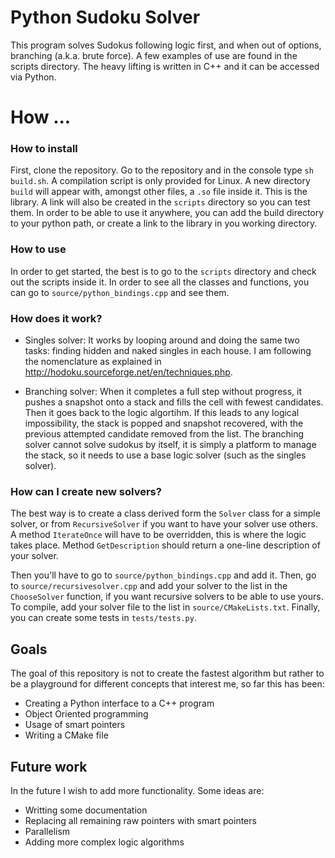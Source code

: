 # Python Sudoku Solver

This program solves Sudokus following logic first, and when out of options, branching (a.k.a. brute force). A few examples of use are found in the scripts directory. The heavy lifting is written in C++ and it can be accessed via Python.

# How ...

### How to install ###
First, clone the repository. Go to the repository and in the console type `sh build.sh`. A compilation script is only provided for Linux. A new directory `build` will appear with, amongst other files, a `.so` file inside it. This is the library. A link will also be created in the `scripts` directory so you can test them. In order to be able to use it anywhere, you can add the build directory to your python path, or create a link to the library in you working directory.

### How to use ###
In order to get started, the best is to go to the `scripts` directory and check out the scripts inside it. In order to see all the classes and functions, you can go to `source/python_bindings.cpp` and see them.

### How does it work? ###
- Singles solver: It works by looping around and doing the same two tasks: finding hidden and naked singles in each house. I am following the nomenclature as explained in http://hodoku.sourceforge.net/en/techniques.php.

- Branching solver: When it completes a full step without progress, it pushes a snapshot onto a stack and fills the cell with fewest candidates. Then it goes back to the logic algortihm. If this leads to any logical impossibility, the stack is popped and snapshot recovered, with the previous attempted candidate removed from the list. The branching solver cannot solve sudokus by itself, it is simply a platform to manage the stack, so it needs to use a base logic solver (such as the singles solver).

### How can I create new solvers? ###
The best way is to create a class derived form the `Solver` class for a simple solver, or from `RecursiveSolver` if you want to have your solver use others. A method `IterateOnce` will have to be overridden, this is where the logic takes place. Method `GetDescription` should return a one-line description of your solver. 

Then you'll have to go to `source/python_bindings.cpp` and add it. Then, go to 
`source/recursivesolver.cpp` and add your solver to the list in the `ChooseSolver` function, if you want recursive solvers to be able to use yours. To compile, add your solver file to the list in `source/CMakeLists.txt`. Finally, you can create some tests in `tests/tests.py`.

## Goals

The goal of this repository is not to create the fastest algorithm but rather to be a playground for different concepts that interest me, so far this has been:
- Creating a Python interface to a C++ program
- Object Oriented programming
- Usage of smart pointers
- Writing a CMake file

## Future work

In the future I wish to add more functionality. Some ideas are:
- Writting some documentation
- Replacing all remaining raw pointers with smart pointers
- Parallelism
- Adding more complex logic algorithms

